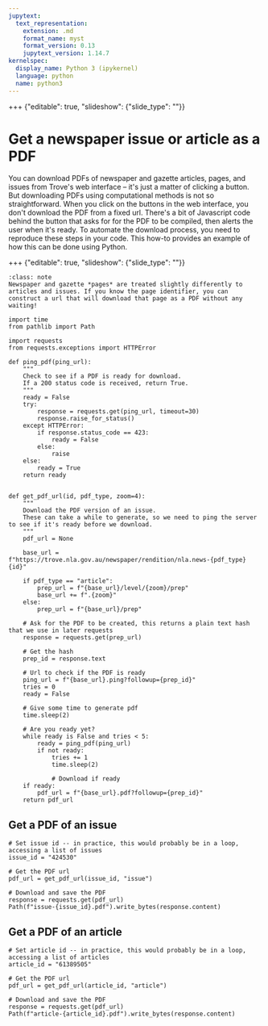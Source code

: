 ```yaml
---
jupytext:
  text_representation:
    extension: .md
    format_name: myst
    format_version: 0.13
    jupytext_version: 1.14.7
kernelspec:
  display_name: Python 3 (ipykernel)
  language: python
  name: python3
---
```


+++ {"editable": true, "slideshow": {"slide_type": ""}}

# Get a newspaper issue or article as a PDF

You can download PDFs of newspaper and gazette articles, pages, and issues from Trove's web interface – it's just a matter of clicking a button. But downloading PDFs using computational methods is not so straightforward. When you click on the buttons in the web interface, you don't download the PDF from a fixed url. There's a bit of Javascript code behind the button that asks for for the PDF to be compiled, then alerts the user when it's ready. To automate the download process, you need to reproduce these steps in your code. This how-to provides an example of how this can be done using Python.

+++ {"editable": true, "slideshow": {"slide_type": ""}}

```{admonition} But what about pages?
:class: note
Newspaper and gazette *pages* are treated slightly differently to articles and issues. If you know the page identifier, you can construct a url that will download that page as a PDF without any waiting!
```

```{code-cell} ipython3
import time
from pathlib import Path

import requests
from requests.exceptions import HTTPError
```

```{code-cell} ipython3
def ping_pdf(ping_url):
    """
    Check to see if a PDF is ready for download.
    If a 200 status code is received, return True.
    """
    ready = False
    try:
        response = requests.get(ping_url, timeout=30)
        response.raise_for_status()
    except HTTPError:
        if response.status_code == 423:
            ready = False
        else:
            raise
    else:
        ready = True
    return ready


def get_pdf_url(id, pdf_type, zoom=4):
    """
    Download the PDF version of an issue.
    These can take a while to generate, so we need to ping the server to see if it's ready before we download.
    """
    pdf_url = None

    base_url = f"https://trove.nla.gov.au/newspaper/rendition/nla.news-{pdf_type}{id}"

    if pdf_type == "article":
        prep_url = f"{base_url}/level/{zoom}/prep"
        base_url += f".{zoom}"
    else:
        prep_url = f"{base_url}/prep"

    # Ask for the PDF to be created, this returns a plain text hash that we use in later requests
    response = requests.get(prep_url)

    # Get the hash
    prep_id = response.text

    # Url to check if the PDF is ready
    ping_url = f"{base_url}.ping?followup={prep_id}"
    tries = 0
    ready = False

    # Give some time to generate pdf
    time.sleep(2)

    # Are you ready yet?
    while ready is False and tries < 5:
        ready = ping_pdf(ping_url)
        if not ready:
            tries += 1
            time.sleep(2)

            # Download if ready
    if ready:
        pdf_url = f"{base_url}.pdf?followup={prep_id}"
    return pdf_url
```

## Get a PDF of an issue

```{code-cell} ipython3
# Set issue id -- in practice, this would probably be in a loop, accessing a list of issues
issue_id = "424530"

# Get the PDF url
pdf_url = get_pdf_url(issue_id, "issue")

# Download and save the PDF
response = requests.get(pdf_url)
Path(f"issue-{issue_id}.pdf").write_bytes(response.content)
```

## Get a PDF of an article

```{code-cell} ipython3
# Set article id -- in practice, this would probably be in a loop, accessing a list of articles
article_id = "61389505"

# Get the PDF url
pdf_url = get_pdf_url(article_id, "article")

# Download and save the PDF
response = requests.get(pdf_url)
Path(f"article-{article_id}.pdf").write_bytes(response.content)
```
